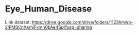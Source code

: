 # Eye_Human_Disease
Link dataset: https://drive.google.com/drive/folders/1123hmwb-2lPMBCnXarhjFxmn0bAe4Spl?usp=sharing
